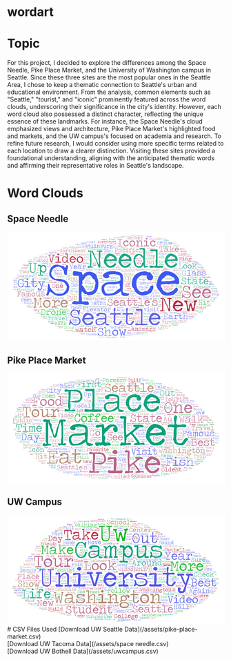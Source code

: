 # wordart

# Topic
For this project, I decided to explore the differences among the Space Needle, Pike Place Market, and the University of Washington campus in Seattle. Since these three sites are the most popular ones in the Seattle Area, I chose to keep a thematic connection to Seattle's urban and educational environment. From the analysis, common elements such as "Seattle," "tourist," and "iconic" prominently featured across the word clouds, underscoring their significance in the city's identity. However, each word cloud also possessed a distinct character, reflecting the unique essence of these landmarks. For instance, the Space Needle's cloud emphasized views and architecture, Pike Place Market's highlighted food and markets, and the UW campus's focused on academia and research. To refine future research, I would consider using more specific terms related to each location to draw a clearer distinction. Visiting these sites provided a foundational understanding, aligning with the anticipated thematic words and affirming their representative roles in Seattle's landscape.

# Word Clouds

## Space Needle
<img src="/images/space needle.png" alt="Space Needle Word Cloud">

## Pike Place Market
<img src="/images/pike place market.png" alt="Pike Place Market Word Cloud">

## UW Campus
<img src="/images/uw campus.png" alt="UW Campus Word Cloud">
# CSV Files Used
[Download UW Seattle Data](/assets/pike-place-market.csv) <br>
[Download UW Tacoma Data](/assets/space needle.csv) <br>
[Download UW Bothell Data](/assets/uwcampus.csv)
